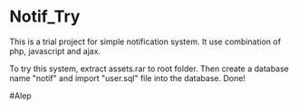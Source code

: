 # Notif_Try
This is a trial project for simple notification system.
It use combination of php, javascript and ajax.

To try this system, extract assets.rar to root folder. Then create a database name "notif" and import "user.sql" file into the database.
Done!

#Alep
